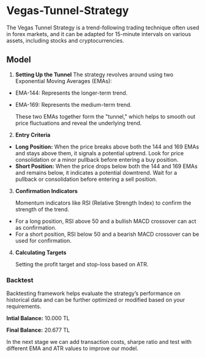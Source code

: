 # Vegas-Tunnel-Strategy
The Vegas Tunnel Strategy is a trend-following trading technique often used in forex markets, and it can be adapted for 15-minute intervals on various assets, including stocks and cryptocurrencies.

## Model

1) **Setting Up the Tunnel**
The strategy revolves around using two Exponential Moving Averages (EMAs):

* EMA-144: Represents the longer-term trend.
* EMA-169: Represents the medium-term trend.

    These two EMAs together form the "tunnel," which helps to smooth out price fluctuations and reveal the underlying trend.

2) **Entry Criteria**

- **Long Position:** When the price breaks above both the 144 and 169 EMAs and stays above them, it signals a potential uptrend. Look for price consolidation or a minor pullback before entering a buy position.
- **Short Position:** When the price drops below both the 144 and 169 EMAs and remains below, it indicates a potential downtrend. Wait for a pullback or consolidation before entering a sell position.

3) **Confirmation Indicators**

    Momentum indicators like RSI (Relative Strength Index) to confirm the strength of the trend.
* For a long position, RSI above 50 and a bullish MACD crossover can act as confirmation.
* For a short position, RSI below 50 and a bearish MACD crossover can be used for confirmation.

4) **Calculating Targets**

    Setting the profit target and stop-loss based on ATR.

### Backtest

Backtesting framework helps evaluate the strategy’s performance on historical data and can be further optimized or modified based on your requirements.

**Intial Balance:** 10.000 TL

**Final Balance:** 20.677 TL 

In the next stage we can add transaction costs, sharpe ratio and test with different EMA and ATR values to improve our model. 



